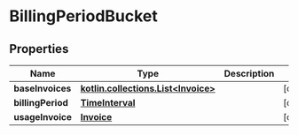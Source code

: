 
# BillingPeriodBucket

## Properties
| Name | Type | Description | Notes |
| ------------ | ------------- | ------------- | ------------- |
| **baseInvoices** | [**kotlin.collections.List&lt;Invoice&gt;**](Invoice.md) |  |  [optional] |
| **billingPeriod** | [**TimeInterval**](TimeInterval.md) |  |  [optional] |
| **usageInvoice** | [**Invoice**](Invoice.md) |  |  [optional] |



